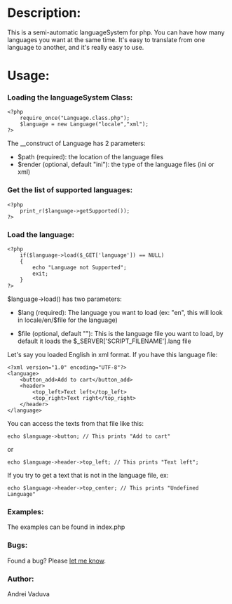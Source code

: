 # Description:
This is a semi-automatic languageSystem for php. You can have how many languages you want at the same time. It's easy to translate from one language to another, and it's really easy to use.

# Usage:

### Loading the languageSystem Class:

	<?php
		require_once("Language.class.php");
		$language = new Language("locale","xml");
	?>

The __construct of Language has 2 parameters:

* $path (required): the location of the language files
* $render (optional, default "ini"): the type of the language files (ini or xml)

### Get the list of supported languages:

	<?php
		print_r($language->getSupported());
	?>

### Load the language:

	<?php
		if($language->load($_GET['language']) == NULL)
		{
			echo "Language not Supported";
			exit;
		}
	?>

$language->load() has two parameters:

* $lang (required): The language you want to load (ex: "en", this will look in locale/en/$file for the language) 

* $file (optional, default ""): This is the language file you want to load, by default it loads the $_SERVER['SCRIPT_FILENAME'].lang file

Let's say you loaded English in xml format.
If you have this language file:

	<?xml version="1.0" encoding="UTF-8"?> 
	<language>
		<button_add>Add to cart</button_add>
		<header>
			<top_left>Text left</top_left>
			<top_right>Text right</top_right>
		</header>
	</language>

You can access the texts from that file like this:

	echo $language->button; // This prints "Add to cart"

or

	echo $language->header->top_left; // This prints "Text left";

If you try to get a text that is not in the language file, ex:

	echo $language->header->top_center; // This prints "Undefined Language"

### Examples:
The examples can be found in index.php

### Bugs:

Found a bug? Please [let me know](https://github.com/lynxaegon/languageSystem/issues).

### Author:
Andrei Vaduva

